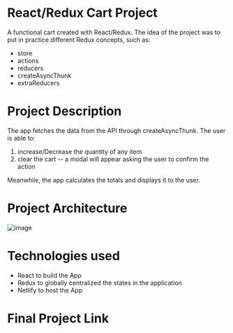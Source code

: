 # React/Redux Cart Project
A functional cart created with React/Redux. The idea of the project was to put in practice different Redux concepts, such as:
- store 
- actions
- reducers 
- createAsyncThunk
- extraReducers

# Project Description
The app fetches the data from the API through createAsyncThunk. The user is able to:
1. increase/Decrease the quantity of any item
2. clear the cart -- a modal will appear asking the user to confirm the action

Meanwhile, the app calculates the totals and displays it to the user. 

# Project Architecture 
![image](https://user-images.githubusercontent.com/106772576/207072568-b72fa388-6d28-432f-8faa-3d7aec70bd6e.png)

# Technologies used
* React to build the App
* Redux to globally centralized the states in the application 
* Netlify to host the App

# Final Project Link
